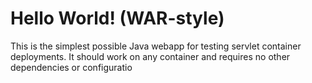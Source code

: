 Hello World! (WAR-style)
===============

This is the simplest possible Java webapp for testing servlet container deployments.  It should work on any container and requires no other dependencies or configuratio
